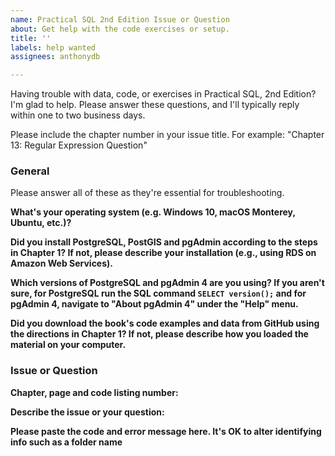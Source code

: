 ```yaml
---
name: Practical SQL 2nd Edition Issue or Question
about: Get help with the code exercises or setup.
title: ''
labels: help wanted
assignees: anthonydb

---
```


Having trouble with data, code, or exercises in Practical SQL, 2nd Edition? I'm glad to help. Please answer these questions, and I'll typically reply within one to two business days.

Please include the chapter number in your issue title. For example: "Chapter 13: Regular Expression Question"

### General
Please answer all of these as they're essential for troubleshooting.

**What's your operating system (e.g. Windows 10, macOS Monterey, Ubuntu, etc.)?**


**Did you install PostgreSQL, PostGIS and pgAdmin according to the steps in Chapter 1? If not, please describe your installation (e.g., using RDS on Amazon Web Services).**


**Which versions of PostgreSQL and pgAdmin 4 are you using? If you aren't sure, for PostgreSQL run the SQL command `SELECT version();` and for pgAdmin 4, navigate to "About pgAdmin 4" under the "Help" menu.**


**Did you download the book's code examples and data from GitHub using the directions in Chapter 1? If not, please describe how you loaded the material on your computer.**


### Issue or Question

**Chapter, page and code listing number:**


**Describe the issue or your question:**


**Please paste the code and error message here. It's OK to alter identifying info such as a folder name**


